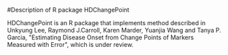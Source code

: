 #Description of R package HDChangePoint

HDChangePoint is an R package that implements method described in Unkyung Lee, Raymond J.Carroll, Karen Marder, Yuanjia Wang and Tanya P. Garcia, "Estimating Disease Onset from Change Points of Markers Measured with Error", which is under review. 
